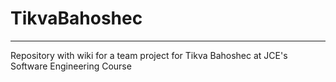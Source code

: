 # TikvaBahoshec
*************
Repository with wiki for a team project for Tikva Bahoshec at JCE's Software Engineering Course
